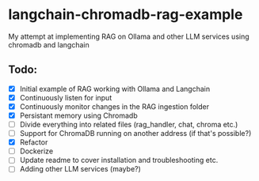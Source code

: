 # langchain-chromadb-rag-example
My attempt at implementing RAG on Ollama and other LLM services using chromadb and langchain

## Todo:
- [X] Initial example of RAG working with Ollama and Langchain
- [X] Continuously listen for input
- [X] Continuously monitor changes in the RAG ingestion folder
- [X] Persistant memory using Chromadb
- [ ] Divide everything into related files (rag_handler, chat, chroma etc.)
- [ ] Support for ChromaDB running on another address (if that's possible?)
- [X] Refactor
- [ ] Dockerize
- [ ] Update readme to cover installation and troubleshooting etc.
- [ ] Adding other LLM services (maybe?)
